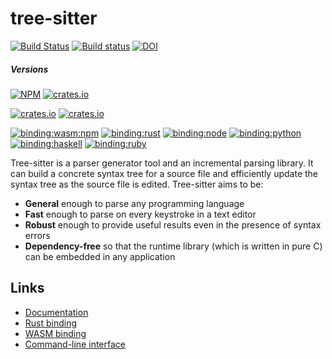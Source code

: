 # tree-sitter

[![Build Status](https://github.com/tree-sitter/tree-sitter/workflows/CI/badge.svg)](https://github.com/tree-sitter/tree-sitter/actions)
[![Build status](https://ci.appveyor.com/api/projects/status/vtmbd6i92e97l55w/branch/master?svg=true)](https://ci.appveyor.com/project/maxbrunsfeld/tree-sitter/branch/master)
[![DOI](https://zenodo.org/badge/DOI/10.5281/zenodo.4777203.svg)](https://doi.org/10.5281/zenodo.4777203)

##### Versions
[![NPM](http://img.shields.io/npm/v/tree-sitter-cli.svg?label=CLI%20-%20npm&color=%23BF4A4A)](https://www.npmjs.org/package/tree-sitter-cli)
[![crates.io](https://img.shields.io/crates/v/tree-sitter-cli.svg?label=CLI%20-%20crate:&color=%23D7AB42)](https://crates.io/crates/tree-sitter-cli)

[![crates.io](https://img.shields.io/crates/v/tree-sitter-tags.svg?label=TAGS%20-%20crate:&color=%23D7AB42)](https://crates.io/crates/tree-sitter-tags)
[![crates.io](https://img.shields.io/crates/v/tree-sitter-highlight.svg?label=HIGHLIGHT%20-%20crate:&color=%23D7AB42)](https://crates.io/crates/tree-sitter-highlight)

[![binding:wasm:npm](http://img.shields.io/npm/v/web-tree-sitter.svg?label=binding:%20WASM%20-%20npm:&color=%23BF4A4A)](https://www.npmjs.org/package/web-tree-sitter)
[![binding:rust](https://img.shields.io/crates/v/tree-sitter.svg?label=binding:%20Rust&color=%23D7AB42)](https://crates.io/crates/tree-sitter)
[![binding:node](http://img.shields.io/npm/v/tree-sitter.svg?label=binding:%20Node&color=%23BF4A4A)](https://www.npmjs.org/package/tree-sitter)
[![binding:python](http://img.shields.io/pypi/v/tree-sitter.svg?label=binding:%20Python&color=%233B6DAB)](https://pypi.org/project/tree-sitter)
[![binding:haskell](http://img.shields.io/hackage/v/tree-sitter.svg?label=binding:%20Haskell&color=%235A5182)](http://hackage.haskell.org/package/tree-sitter)
[![binding:ruby](http://img.shields.io/gem/v/tree-sitter.svg?label=binding:%20Ruby&color=%23CE3E2D)](https://rubygems.org/gems/tree-sitter)

Tree-sitter is a parser generator tool and an incremental parsing library. It can build a concrete syntax tree for a source file and efficiently update the syntax tree as the source file is edited. Tree-sitter aims to be:

- **General** enough to parse any programming language
- **Fast** enough to parse on every keystroke in a text editor
- **Robust** enough to provide useful results even in the presence of syntax errors
- **Dependency-free** so that the runtime library (which is written in pure C) can be embedded in any application

## Links

- [Documentation](https://tree-sitter.github.io)
- [Rust binding](lib/binding_rust/README.md)
- [WASM binding](lib/binding_web/README.md)
- [Command-line interface](cli/README.md)
